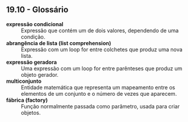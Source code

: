 ## 19.10 - Glossário

<dl>
<dt><b>expressão condicional</b></dt>
<dd>Expressão que contém um de dois valores, dependendo de uma condição.</dd>

<dt><b>abrangência de lista (list comprehension)</b></dt>
<dd>Expressão com um loop for entre colchetes que produz uma nova lista.</dd>

<dt><b>expressão geradora</b></dt>
<dd>Uma expressão com um loop for entre parênteses que produz um objeto gerador.</dd>

<dt><b>multiconjunto</b></dt>
<dd>Entidade matemática que representa um mapeamento entre os elementos de um conjunto e o número de vezes que aparecem.</dd>

<dt><b>fábrica (factory)</b></dt>
<dd>Função normalmente passada como parâmetro, usada para criar objetos.</dd>

</dl>
